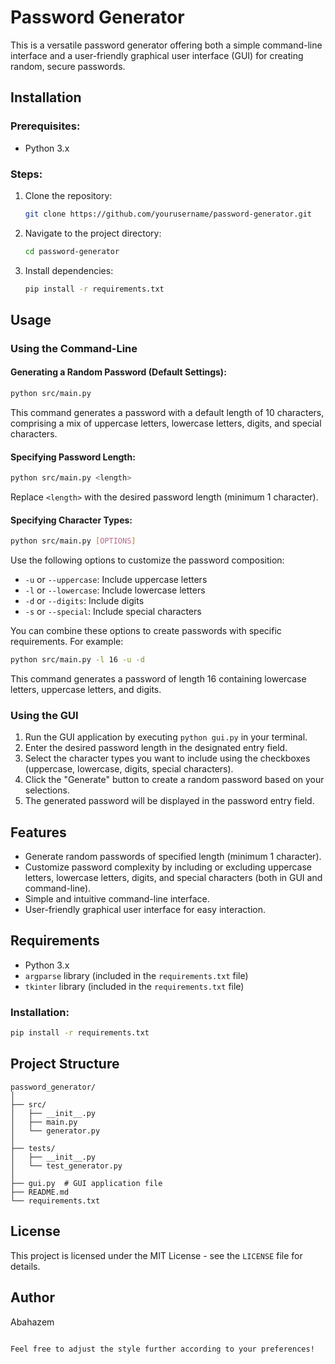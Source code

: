 

# Password Generator

This is a versatile password generator offering both a simple command-line interface and a user-friendly graphical user interface (GUI) for creating random, secure passwords.

## Installation

### Prerequisites:

- Python 3.x

### Steps:

1. Clone the repository:

    ```bash
    git clone https://github.com/yourusername/password-generator.git
    ```

2. Navigate to the project directory:

    ```bash
    cd password-generator
    ```

3. Install dependencies:

    ```bash
    pip install -r requirements.txt
    ```

## Usage

### Using the Command-Line

#### Generating a Random Password (Default Settings):

```bash
python src/main.py
```

This command generates a password with a default length of 10 characters, comprising a mix of uppercase letters, lowercase letters, digits, and special characters.

#### Specifying Password Length:

```bash
python src/main.py <length>
```

Replace `<length>` with the desired password length (minimum 1 character).

#### Specifying Character Types:

```bash
python src/main.py [OPTIONS]
```

Use the following options to customize the password composition:

- `-u` or `--uppercase`: Include uppercase letters
- `-l` or `--lowercase`: Include lowercase letters
- `-d` or `--digits`: Include digits
- `-s` or `--special`: Include special characters

You can combine these options to create passwords with specific requirements. For example:

```bash
python src/main.py -l 16 -u -d
```

This command generates a password of length 16 containing lowercase letters, uppercase letters, and digits.

### Using the GUI

1. Run the GUI application by executing `python gui.py` in your terminal.
2. Enter the desired password length in the designated entry field.
3. Select the character types you want to include using the checkboxes (uppercase, lowercase, digits, special characters).
4. Click the "Generate" button to create a random password based on your selections.
5. The generated password will be displayed in the password entry field.

## Features

- Generate random passwords of specified length (minimum 1 character).
- Customize password complexity by including or excluding uppercase letters, lowercase letters, digits, and special characters (both in GUI and command-line).
- Simple and intuitive command-line interface.
- User-friendly graphical user interface for easy interaction.

## Requirements

- Python 3.x
- `argparse` library (included in the `requirements.txt` file)
- `tkinter` library (included in the `requirements.txt` file)

### Installation:

```bash
pip install -r requirements.txt
```

## Project Structure

```plaintext
password_generator/
│
├── src/
│   ├── __init__.py
│   ├── main.py
│   └── generator.py
│
├── tests/
│   ├── __init__.py
│   └── test_generator.py
│
├── gui.py  # GUI application file
├── README.md
└── requirements.txt
```

## License

This project is licensed under the MIT License - see the `LICENSE` file for details.

## Author

Abahazem
```

Feel free to adjust the style further according to your preferences!
